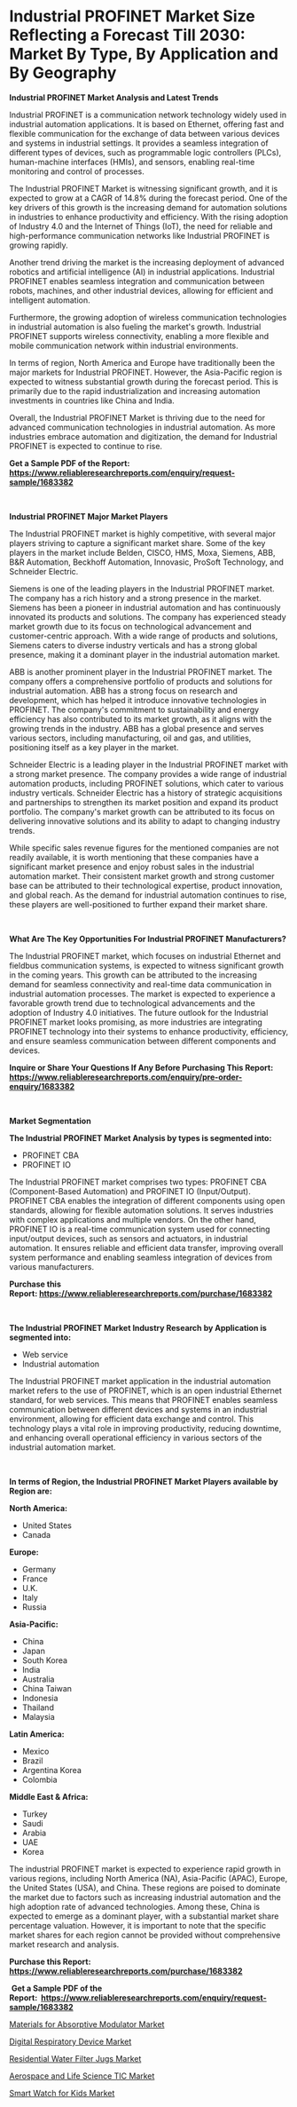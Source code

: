 <p><h1>Industrial PROFINET Market Size Reflecting a Forecast Till 2030: Market By Type, By Application and By Geography</h1></p><p><strong>Industrial PROFINET Market Analysis and Latest Trends</strong></p>
<p><p>Industrial PROFINET is a communication network technology widely used in industrial automation applications. It is based on Ethernet, offering fast and flexible communication for the exchange of data between various devices and systems in industrial settings. It provides a seamless integration of different types of devices, such as programmable logic controllers (PLCs), human-machine interfaces (HMIs), and sensors, enabling real-time monitoring and control of processes.</p><p>The Industrial PROFINET Market is witnessing significant growth, and it is expected to grow at a CAGR of 14.8% during the forecast period. One of the key drivers of this growth is the increasing demand for automation solutions in industries to enhance productivity and efficiency. With the rising adoption of Industry 4.0 and the Internet of Things (IoT), the need for reliable and high-performance communication networks like Industrial PROFINET is growing rapidly.</p><p>Another trend driving the market is the increasing deployment of advanced robotics and artificial intelligence (AI) in industrial applications. Industrial PROFINET enables seamless integration and communication between robots, machines, and other industrial devices, allowing for efficient and intelligent automation.</p><p>Furthermore, the growing adoption of wireless communication technologies in industrial automation is also fueling the market's growth. Industrial PROFINET supports wireless connectivity, enabling a more flexible and mobile communication network within industrial environments.</p><p>In terms of region, North America and Europe have traditionally been the major markets for Industrial PROFINET. However, the Asia-Pacific region is expected to witness substantial growth during the forecast period. This is primarily due to the rapid industrialization and increasing automation investments in countries like China and India.</p><p>Overall, the Industrial PROFINET Market is thriving due to the need for advanced communication technologies in industrial automation. As more industries embrace automation and digitization, the demand for Industrial PROFINET is expected to continue to rise.</p></p>
<p><strong>Get a Sample PDF of the Report:&nbsp; <a href="https://www.reliableresearchreports.com/enquiry/request-sample/1683382">https://www.reliableresearchreports.com/enquiry/request-sample/1683382</a></strong></p>
<p>&nbsp;</p>
<p><strong>Industrial PROFINET Major Market Players</strong></p>
<p><p>The Industrial PROFINET market is highly competitive, with several major players striving to capture a significant market share. Some of the key players in the market include Belden, CISCO, HMS, Moxa, Siemens, ABB, B&R Automation, Beckhoff Automation, Innovasic, ProSoft Technology, and Schneider Electric. </p><p>Siemens is one of the leading players in the Industrial PROFINET market. The company has a rich history and a strong presence in the market. Siemens has been a pioneer in industrial automation and has continuously innovated its products and solutions. The company has experienced steady market growth due to its focus on technological advancement and customer-centric approach. With a wide range of products and solutions, Siemens caters to diverse industry verticals and has a strong global presence, making it a dominant player in the industrial automation market.</p><p>ABB is another prominent player in the Industrial PROFINET market. The company offers a comprehensive portfolio of products and solutions for industrial automation. ABB has a strong focus on research and development, which has helped it introduce innovative technologies in PROFINET. The company's commitment to sustainability and energy efficiency has also contributed to its market growth, as it aligns with the growing trends in the industry. ABB has a global presence and serves various sectors, including manufacturing, oil and gas, and utilities, positioning itself as a key player in the market.</p><p>Schneider Electric is a leading player in the Industrial PROFINET market with a strong market presence. The company provides a wide range of industrial automation products, including PROFINET solutions, which cater to various industry verticals. Schneider Electric has a history of strategic acquisitions and partnerships to strengthen its market position and expand its product portfolio. The company's market growth can be attributed to its focus on delivering innovative solutions and its ability to adapt to changing industry trends.</p><p>While specific sales revenue figures for the mentioned companies are not readily available, it is worth mentioning that these companies have a significant market presence and enjoy robust sales in the industrial automation market. Their consistent market growth and strong customer base can be attributed to their technological expertise, product innovation, and global reach. As the demand for industrial automation continues to rise, these players are well-positioned to further expand their market share.</p></p>
<p>&nbsp;</p>
<p><strong>What Are The Key Opportunities For Industrial PROFINET Manufacturers?</strong></p>
<p><p>The Industrial PROFINET market, which focuses on industrial Ethernet and fieldbus communication systems, is expected to witness significant growth in the coming years. This growth can be attributed to the increasing demand for seamless connectivity and real-time data communication in industrial automation processes. The market is expected to experience a favorable growth trend due to technological advancements and the adoption of Industry 4.0 initiatives. The future outlook for the Industrial PROFINET market looks promising, as more industries are integrating PROFINET technology into their systems to enhance productivity, efficiency, and ensure seamless communication between different components and devices.</p></p>
<p><strong>Inquire or Share Your Questions If Any Before Purchasing This Report: <a href="https://www.reliableresearchreports.com/enquiry/pre-order-enquiry/1683382">https://www.reliableresearchreports.com/enquiry/pre-order-enquiry/1683382</a></strong></p>
<p>&nbsp;</p>
<p><strong>Market Segmentation</strong></p>
<p><strong>The Industrial PROFINET Market Analysis by types is segmented into:</strong></p>
<p><ul><li>PROFINET CBA</li><li>PROFINET IO</li></ul></p>
<p><p>The Industrial PROFINET market comprises two types: PROFINET CBA (Component-Based Automation) and PROFINET IO (Input/Output). PROFINET CBA enables the integration of different components using open standards, allowing for flexible automation solutions. It serves industries with complex applications and multiple vendors. On the other hand, PROFINET IO is a real-time communication system used for connecting input/output devices, such as sensors and actuators, in industrial automation. It ensures reliable and efficient data transfer, improving overall system performance and enabling seamless integration of devices from various manufacturers.</p></p>
<p><strong>Purchase this Report:&nbsp;<a href="https://www.reliableresearchreports.com/purchase/1683382">https://www.reliableresearchreports.com/purchase/1683382</a></strong></p>
<p>&nbsp;</p>
<p><strong>The Industrial PROFINET Market Industry Research by Application is segmented into:</strong></p>
<p><ul><li>Web service</li><li>Industrial automation</li></ul></p>
<p><p>The Industrial PROFINET market application in the industrial automation market refers to the use of PROFINET, which is an open industrial Ethernet standard, for web services. This means that PROFINET enables seamless communication between different devices and systems in an industrial environment, allowing for efficient data exchange and control. This technology plays a vital role in improving productivity, reducing downtime, and enhancing overall operational efficiency in various sectors of the industrial automation market.</p></p>
<p>&nbsp;</p>
<p><strong>In terms of Region, the Industrial PROFINET Market Players available by Region are:</strong></p>
<p>
    <p> <strong> North America: </strong>
        <ul>
            <li>United States</li>
            <li>Canada</li>
        </ul>
        </p> 
    <p> <strong> Europe: </strong>
        <ul>
            <li>Germany</li>
            <li>France</li>
            <li>U.K.</li>
            <li>Italy</li>
            <li>Russia</li>
        </ul>
        </p> 
    <p> <strong> Asia-Pacific: </strong>
        <ul>
            <li>China</li>
            <li>Japan</li>
            <li>South Korea</li>
            <li>India</li>
            <li>Australia</li>
            <li>China Taiwan</li>
            <li>Indonesia</li>
            <li>Thailand</li>
            <li>Malaysia</li>
        </ul>
        </p> 
    <p> <strong> Latin America: </strong>
        <ul>
            <li>Mexico</li>
            <li>Brazil</li>
            <li>Argentina Korea</li>
            <li>Colombia</li>
        </ul>
        </p> 
    <p> <strong> Middle East & Africa: </strong>
        <ul>
            <li>Turkey</li>
            <li>Saudi</li>
            <li>Arabia</li>
            <li>UAE</li>
            <li>Korea</li>
        </ul>
    </p>
    </p>
<p><p>The industrial PROFINET market is expected to experience rapid growth in various regions, including North America (NA), Asia-Pacific (APAC), Europe, the United States (USA), and China. These regions are poised to dominate the market due to factors such as increasing industrial automation and the high adoption rate of advanced technologies. Among these, China is expected to emerge as a dominant player, with a substantial market share percentage valuation. However, it is important to note that the specific market shares for each region cannot be provided without comprehensive market research and analysis.</p></p>
<p><strong>Purchase this Report: <a href="https://www.reliableresearchreports.com/purchase/1683382">https://www.reliableresearchreports.com/purchase/1683382</a></strong></p>
<p>&nbsp;<strong>Get a Sample PDF of the Report:&nbsp;&nbsp;<a href="https://www.reliableresearchreports.com/enquiry/request-sample/1683382">https://www.reliableresearchreports.com/enquiry/request-sample/1683382</a></strong></p>
<p><strong></strong></p>
<p><p><a href="https://www.linkedin.com/pulse/materials-absorptive-modulator-market-insights-players/">Materials for Absorptive Modulator Market</a></p><p><a href="https://medium.com/@jazminjones30/digital-respiratory-device-market-comprehensive-assessment-by-type-application-and-geography-8a0e92794708">Digital Respiratory Device Market</a></p><p><a href="https://www.linkedin.com/pulse/residential-water-filter-jugs-market-challenges-opportunities/">Residential Water Filter Jugs Market</a></p><p><a href="https://medium.com/@terrellconn/aerospace-and-life-science-tic-market-trends-and-market-analysis-forecasted-for-period-2023-2030-8a44f12ad66e">Aerospace and Life Science TIC Market</a></p><p><a href="https://www.linkedin.com/pulse/smart-watch-kids-market-size-share-amp-trends-analysis/">Smart Watch for Kids Market</a></p></p>